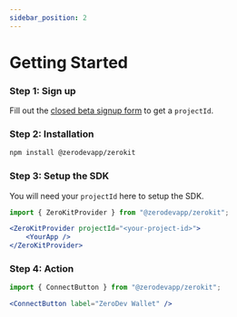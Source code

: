 ```yaml
---
sidebar_position: 2
---
```


# Getting Started

### Step 1: Sign up
Fill out the [closed beta signup form](https://docs.google.com/forms/d/e/1FAIpQLSfip6bMIYvd2Z5LDr3IRt-kCEc6x38TybcDe6gk_TRKvT-fMw/viewform) to get a `projectId`.


### Step 2: Installation
```bash npm2yarn
npm install @zerodevapp/zerokit
```

### Step 3: Setup the SDK
You will need your `projectId` here to setup the SDK.
```jsx
import { ZeroKitProvider } from "@zerodevapp/zerokit";
```
```jsx
<ZeroKitProvider projectId="<your-project-id>">
    <YourApp />
</ZeroKitProvider>
```

### Step 4: Action
```jsx
import { ConnectButton } from "@zerodevapp/zerokit";
```
```jsx live
<ConnectButton label="ZeroDev Wallet" />
```